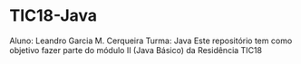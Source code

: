 # TIC18-Java

Aluno: Leandro Garcia M. Cerqueira
Turma: Java
Este repositório tem como objetivo fazer parte do módulo II (Java Básico) da Residência TIC18
